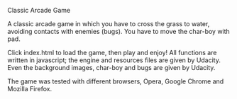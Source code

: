 Classic Arcade Game

A classic arcade game in which you have to cross the grass to water, avoiding contacts
with enemies (bugs).
You have to move the char-boy with pad.

Click index.html to load the game, then play and enjoy!
All functions are written in javascript; the engine and resources files are given by Udacity.
Even the background images, char-boy and bugs are given by Udacity.

The game was tested with different browsers, Opera, Google Chrome and  Mozilla Firefox.